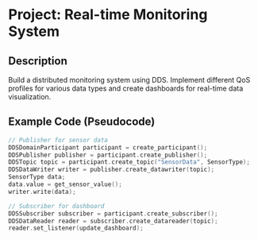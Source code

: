 # Project: Real-time Monitoring System

## Description
Build a distributed monitoring system using DDS. Implement different QoS profiles for various data types and create dashboards for real-time data visualization.

## Example Code (Pseudocode)
```cpp
// Publisher for sensor data
DDSDomainParticipant participant = create_participant();
DDSPublisher publisher = participant.create_publisher();
DDSTopic topic = participant.create_topic("SensorData", SensorType);
DDSDataWriter writer = publisher.create_datawriter(topic);
SensorType data;
data.value = get_sensor_value();
writer.write(data);

// Subscriber for dashboard
DDSSubscriber subscriber = participant.create_subscriber();
DDSDataReader reader = subscriber.create_datareader(topic);
reader.set_listener(update_dashboard);
```
